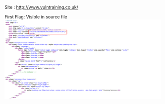 Site : http://www.vulntraining.co.uk/

First Flag: Visible in source file
![alt text](https://github.com/WhiteWolf2077/CTF_Challenge/blob/master/Vuln_training/Pictures/2020-06-08_19-52.png)
